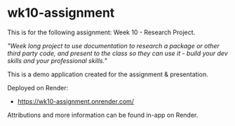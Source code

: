 # wk10-assignment


This is for the following assignment: Week 10 - Research Project.



*"Week long project to use documentation to research a package or other third party code, and present to the class so they can use it - build your dev skills and your professional skills."*



This is a demo application created for the assignment & presentation.



Deployed on Render:
- https://wk10-assignment.onrender.com/



Attributions and more information can be found in-app on Render.